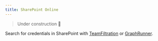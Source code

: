 ```yaml
---
title: SharePoint Online
---
```


> Under construction 🚧

Search for credentials in SharePoint with [TeamFiltration](https://github.com/Flangvik/TeamFiltration) or [GraphRunner](https://github.com/dafthack/GraphRunner/wiki/Pillage-Modules#invoke-searchsharepointandonedrive).
